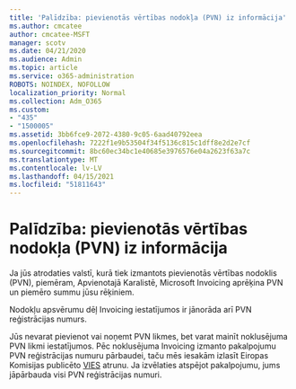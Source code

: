 ```yaml
---
title: 'Palīdzība: pievienotās vērtības nodokļa (PVN) iz informācija'
ms.author: cmcatee
author: cmcatee-MSFT
manager: scotv
ms.date: 04/21/2020
ms.audience: Admin
ms.topic: article
ms.service: o365-administration
ROBOTS: NOINDEX, NOFOLLOW
localization_priority: Normal
ms.collection: Adm_O365
ms.custom:
- "435"
- "1500005"
ms.assetid: 3bb6fce9-2072-4380-9c05-6aad40792eea
ms.openlocfilehash: 7222f1e9b53504f34f5136c815c1dff8e2d2e7cf
ms.sourcegitcommit: 8bc60ec34bc1e40685e3976576e04a2623f63a7c
ms.translationtype: MT
ms.contentlocale: lv-LV
ms.lasthandoff: 04/15/2021
ms.locfileid: "51811643"
---
```

# <a name="help-understanding-value-added-tax-vat"></a>Palīdzība: pievienotās vērtības nodokļa (PVN) iz informācija

Ja jūs atrodaties valstī, kurā tiek izmantots pievienotās vērtības nodoklis (PVN), piemēram, Apvienotajā Karalistē, Microsoft Invoicing aprēķina PVN un piemēro summu jūsu rēķiniem.
  
Nodokļu apsvērumu dēļ Invoicing iestatījumos ir jānorāda arī PVN reģistrācijas numurs.
  
Jūs nevarat pievienot vai noņemt PVN likmes, bet varat mainīt noklusējuma PVN likmi iestatījumos. Pēc noklusējuma Invoicing izmanto pakalpojumu PVN reģistrācijas numuru pārbaudei, taču mēs iesakām izlasīt Eiropas Komisijas publicēto [VIES](https://go.microsoft.com/fwlink/?LinkID=841741) atrunu. Ja izvēlaties atspējot pakalpojumu, jums jāpārbauda visi PVN reģistrācijas numuri.